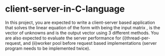 # client-server-in-C-language
In this project, you are expected to write a client-server based application that solves the linear equation of the form    with  being the input matrix ,  is the vector of unknowns and  is the output vector using 3 different methods. You are also expected to evaluate the server performance for (i)thread-per-request, and (ii)worker pool before request based implementations (server program needs to be implemented twice). 
